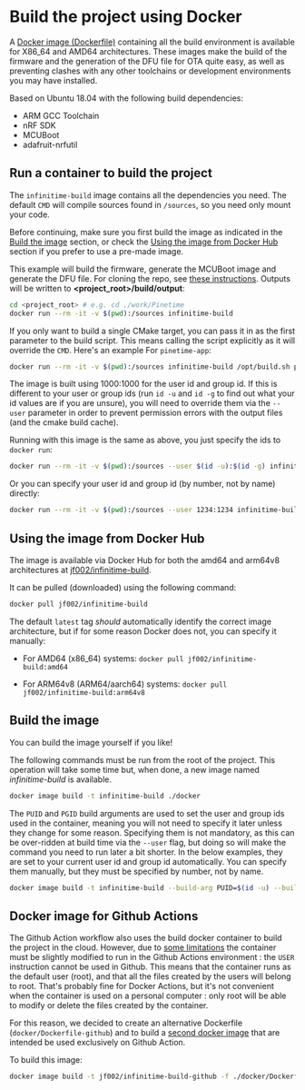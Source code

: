# Build the project using Docker

A [Docker image (Dockerfile)](../docker) containing all the build environment is available for X86_64 and AMD64 architectures. These images make the build of the firmware and the generation of the DFU file for OTA quite easy, as well as preventing clashes with any other toolchains or development environments you may have installed.

Based on Ubuntu 18.04 with the following build dependencies:

* ARM GCC Toolchain
* nRF SDK
* MCUBoot
* adafruit-nrfutil

## Run a container to build the project

The `infinitime-build` image contains all the dependencies you need. The default `CMD` will compile sources found in `/sources`, so you need only mount your code.

Before continuing, make sure you first build the image as indicated in the [Build the image](#build-the-image) section, or check the [Using the image from Docker Hub](#using-the-image-from-docker-hub) section if you prefer to use a pre-made image.

This example will build the firmware, generate the MCUBoot image and generate the DFU file. For cloning the repo, see [these instructions](../doc/buildAndProgram.md#clone-the-repo). Outputs will be written to **<project_root>/build/output**:

```bash
cd <project_root> # e.g. cd ./work/Pinetime
docker run --rm -it -v $(pwd):/sources infinitime-build
```

If you only want to build a single CMake target, you can pass it in as the first parameter to the build script. This means calling the script explicitly as it will override the `CMD`. Here's an example For `pinetime-app`:

```bash
docker run --rm -it -v $(pwd):/sources infinitime-build /opt/build.sh pinetime-app
```

The image is built using 1000:1000 for the user id and group id. If this is different to your user or group ids (run `id -u` and `id -g` to find out what your id values are if you are unsure), you will need to override them via the `--user` parameter in order to prevent permission errors with the output files (and the cmake build cache).

Running with this image is the same as above, you just specify the ids to `docker run`:

```bash
docker run --rm -it -v $(pwd):/sources --user $(id -u):$(id -g) infinitime-build
```

Or you can specify your user id and group id (by number, not by name) directly:

```bash
docker run --rm -it -v $(pwd):/sources --user 1234:1234 infinitime-build
```

## Using the image from Docker Hub

The image is available via Docker Hub for both the amd64 and arm64v8 architectures at [jf002/infinitime-build](https://hub.docker.com/repository/docker/jf002/infinitime-build).

It can be pulled (downloaded) using the following command:

```bash
docker pull jf002/infinitime-build
```

The default `latest` tag *should* automatically identify the correct image architecture, but if for some reason Docker does not, you can specify it manually:

* For AMD64 (x86_64) systems: `docker pull jf002/infinitime-build:amd64`

* For ARM64v8 (ARM64/aarch64) systems: `docker pull jf002/infinitime-build:arm64v8`

## Build the image

You can build the image yourself if you like!

The following commands must be run from the root of the project. This operation will take some time but, when done, a new image named *infinitime-build* is available.

```bash
docker image build -t infinitime-build ./docker
```

The `PUID` and `PGID` build arguments are used to set the user and group ids used in the container, meaning you will not need to specify it later unless they change for some reason. Specifying them is not mandatory, as this can be over-ridden at build time via the `--user` flag, but doing so will make the command you need to run later a bit shorter. In the below examples, they are set to your current user id and group id automatically. You can specify them manually, but they must be specified by number, not by name.

```bash
docker image build -t infinitime-build --build-arg PUID=$(id -u) --build-arg PGID=$(id -g) ./docker
```

## Docker image for Github Actions
The Github Action workflow also uses the build docker container to build the project in the cloud. However, due to [some limitations](https://docs.github.com/en/actions/creating-actions/dockerfile-support-for-github-actions) the container must be slightly modified to run in the Github Actions environment : the `USER` instruction cannot be used in Github. This means that the container runs as the default user (root), and that all the files created by the users will belong to root. That's probably fine for Docker Actions, but it's not convenient when the container is used on a personal computer : only root will be able to modify or delete the files created by the container.

For this reason, we decided to create an alternative Dockerfile (`docker/Dockerfile-github`) and to build a [second docker image](https://hub.docker.com/repository/docker/jf002/infinitime-build-github) that are intended be used exclusively on Github Action.

To build this image:

```bash
docker image build -t jf002/infinitime-build-github -f ./docker/Dockerfile-github ./docker
```